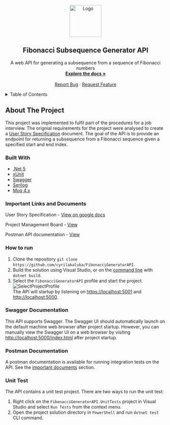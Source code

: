 <!-- PROJECT LOGO -->
<br />
<div align="center">
  <a href="https://github.com/cyrilakaluka/FibonacciGeneratorAPI">
    <img src="https://user-images.githubusercontent.com/31706741/150674293-1e6e9aea-665f-4e37-9306-f898bcfda1e7.png" alt="Logo" width="100" height="100">
  </a>

  <h2 align="center">Fibonacci Subsequence Generator API</h2>

  <p align="center">
    A web API for generating a subsequence from a sequence of Fibonacci numbers
    <br />
    <a href="https://github.com/cyrilakaluka/FibonacciGeneratorAPI"><strong>Explore the docs »</strong></a>
    <br />
    <br />
    <a href="https://github.com/cyrilakaluka/FibonacciGeneratorAPI/issues">Report Bug</a>
    ·
    <a href="https://github.com/cyrilakaluka/FibonacciGeneratorAPI/issues">Request Feature</a>
  </p>
 </div> 
<!-- TABLE OF CONTENTS -->
<details>
  <summary>Table of Contents</summary>
  <ol>
    <li>
      <a href="#about-the-project">About The Project</a>
      <ul>
        <li><a href="#built-with">Built With</a></li>
        <li><a href="#important-links-and-documents">Importand Links and Documents</a></li>
      </ul>
    </li>
    <li><a href="#how-to-run">How to run</a></li>
    <li><a href="#swagger-documentation">Swagger Documenation</a></li>
    <li><a href="#postman-documentation">Postman Documentation</a></li>
    <li><a href="#unit-test">Unit Test</a></li>
  </ol>
</details>
  
<!-- ABOUT THE PROJECT -->
## About The Project
This project was implemented to fulfil part of the procedures for a job interview. The orignial requirements for the project were analysed to create a [User Story Specification](https://docs.google.com/document/d/1vHNFNm9OOx84OxGjZptgGecN49NFmc5xeFrbJQGE3CQ/) document. The goal of the API is to provide an endpoint for returning a subsequence from a Fibonacci sequence given a specified start and end index.
  
### Built With
* [.Net 5](https://dotnet.microsoft.com/)
* [xUnit](https://xunit.net/)
* [Swagger](https://swagger.io/)
* [Serilog](https://serilog.net/)
* [Moq 4.x](https://www.moqthis.com/moq4/)

### Important Links and Documents
User Story Specification - [View on google docs](https://docs.google.com/document/d/1vHNFNm9OOx84OxGjZptgGecN49NFmc5xeFrbJQGE3CQ)

Project Management Board - [View](https://trello.com/b/W0jGPTKd/fibonacci-generator)

Postman API documentation - [View](https://documenter.getpostman.com/view/19276579/UVXqECwb)
  
### How to run
1. Clone the repository `git clone https://github.com/cyrilakaluka/FibonacciGeneratorAPI`.
2. Build the solution using Visual Studio, or on the [command line](https://www.microsoft.com/net/core) with `dotnet build`.
3. Select the `FibonacciGeneratorAPI` profile and start the project. 
![SelectProjectProfile](https://user-images.githubusercontent.com/31706741/150678700-afc2d4a3-24cd-43be-b2e9-af0e7fe04580.png)<br/>
The API will startup by listening on [https://localhost:5001](https://localhost:5001) and [http://localhost:5000](http://localhost:5000).

### Swagger Documentation
This API supports Swagger. The Swagger UI should automatically launch on the default machine web browser after project startup. However, you can manually view the Swagger UI on a web browser by visiting [http://localhost:5000/index.html](http://localhost:5000/index.html) after project startup.

### Postman Documentation
A postman documentation is available for running integration tests on the API. See the [important documents](#important-links-and-documents) section.

### Unit Test
The API contains a unit test project. There are two ways to run the unit test:
1. Right click on the `FibonacciGeneratorAPI.UnitTests` project in Visual Studio and select `Run Tests` from the context menu.
2. Open the project solution directory in `PowerShell` and run `dotnet test` CLI command.
